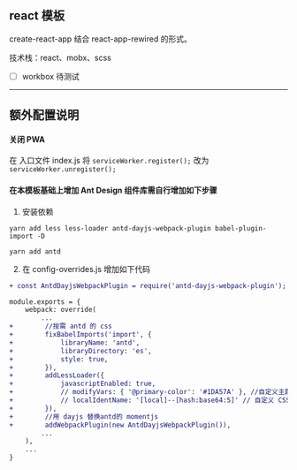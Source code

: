 ## react 模板

create-react-app 结合 react-app-rewired 的形式。

技术栈：react、mobx、scss


- [ ] workbox 待测试

----

## 额外配置说明

#### 关闭 PWA

在 入口文件 index.js 将 `serviceWorker.register();` 改为 `serviceWorker.unregister();`


#### 在本模板基础上增加 Ant Design 组件库需自行增加如下步骤
1. 安装依赖
```
yarn add less less-loader antd-dayjs-webpack-plugin babel-plugin-import -D

yarn add antd
```

2. 在 config-overrides.js 增加如下代码
```diff
+ const AntdDayjsWebpackPlugin = require('antd-dayjs-webpack-plugin');

module.exports = {
    webpack: override(
        ...
+        //按需 antd 的 css
+        fixBabelImports('import', {
+            libraryName: 'antd',
+            libraryDirectory: 'es',
+            style: true,
+        }),
+        addLessLoader({
+            javascriptEnabled: true,
+            // modifyVars: { '@primary-color': '#1DA57A' }, //自定义主题样式
+            // localIdentName: '[local]--[hash:base64:5]' // 自定义 CSS Modules +的 localIdentName
+        }),
+        //用 dayjs 替换antd的 momentjs
+        addWebpackPlugin(new AntdDayjsWebpackPlugin()),
        ...
    ),
    ...
}

```



